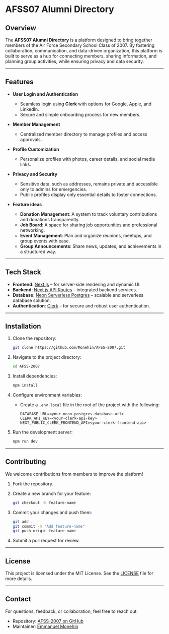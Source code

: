 
# **AFSS07 Alumni Directory**

## **Overview**

The **AFSS07 Alumni Directory** is a platform designed to bring together members of the Air Force Secondary School Class of 2007. By fostering collaboration, communication, and data-driven organization, this platform is built to serve as a hub for connecting members, sharing information, and planning group activities, while ensuring privacy and data security.

---

## **Features**

- **User Login and Authentication**
  - Seamless login using **Clerk** with options for Google, Apple, and LinkedIn.
  - Secure and simple onboarding process for new members.

- **Member Management**
  - Centralized member directory to manage profiles and access approvals.

- **Profile Customization**
  - Personalize profiles with photos, career details, and social media links.

- **Privacy and Security**
  - Sensitive data, such as addresses, remains private and accessible only to admins for emergencies.
  - Public profiles display only essential details to foster connections.

- **Feature ideas**
  - **Donation Management**: A system to track voluntary contributions and donations transparently.
  - **Job Board**: A space for sharing job opportunities and professional networking.
  - **Event Management**: Plan and organize reunions, meetups, and group events with ease.
  - **Group Announcements**: Share news, updates, and achievements in a structured way.

---

## **Tech Stack**

- **Frontend**: [Next.js](https://nextjs.org/) – for server-side rendering and dynamic UI.
- **Backend**: [Next.js API Routes](https://nextjs.org/docs/api-routes/introduction) – integrated backend services.
- **Database**: [Neon Serverless Postgres](https://neon.tech/) – scalable and serverless database solution.
- **Authentication**: [Clerk](https://clerk.dev/) – for secure and robust user authentication.

---

## **Installation**

1. Clone the repository:

   ```bash
   git clone https://github.com/Monehin/AFSS-2007.git
   ```

2. Navigate to the project directory:

   ```bash
   cd AFSS-2007
   ```

3. Install dependencies:

   ```bash
   npm install
   ```

4. Configure environment variables:
   - Create a `.env.local` file in the root of the project with the following:

     ```env
     DATABASE_URL=<your-neon-postgres-database-url>
     CLERK_API_KEY=<your-clerk-api-key>
     NEXT_PUBLIC_CLERK_FRONTEND_API=<your-clerk-frontend-api>
     ```

5. Run the development server:

   ```bash
   npm run dev
   ```

---

## **Contributing**

We welcome contributions from members to improve the platform!

1. Fork the repository.
2. Create a new branch for your feature:

   ```bash
   git checkout -b feature-name
   ```

3. Commit your changes and push them:

   ```bash
   git add .
   git commit -m "Add feature-name"
   git push origin feature-name
   ```

4. Submit a pull request for review.

---

## **License**

This project is licensed under the MIT License. See the [LICENSE](LICENSE) file for more details.

---

## **Contact**

For questions, feedback, or collaboration, feel free to reach out:

- Repository: [AFSS-2007 on GitHub](https://github.com/Monehin/AFSS-2007)
- Maintainer: [Emmanuel Monehin](https://github.com/Monehin)
